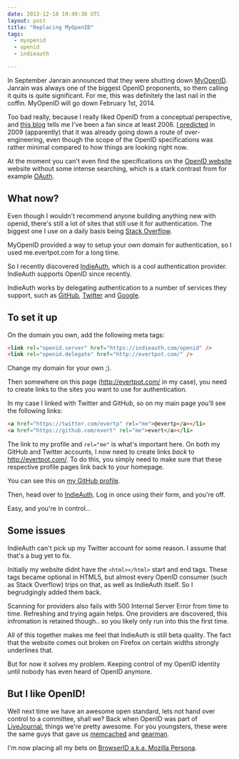 ```yaml
---
date: 2013-12-18 19:49:38 UTC
layout: post
title: "Replacing MyOpenID"
tags:
  - myopenid
  - openid
  - indieauth

---
```


In September Janrain announced that they were shutting down [MyOpenID][1].
Janrain was always one of the biggest OpenID proponents, so them calling it
quits is quite significant. For me, this was definitely the last nail in
the coffin. MyOpenID will go down February 1st, 2014.

Too bad really, because I really liked OpenID from a conceptual perspective,
and [this blog][2] tells me I've been a fan since at least 2006.
[I predicted][3] in 2009 (apparently) that it was already going down a route
of over-engineering, even though the scope of the OpenID specifications was
rather minimal compared to how things are looking right now.

At the moment you can't even find the specifications on the [OpenID website][4]
website without some intense searching, which is a stark contrast from for
example [OAuth][5].

What now?
---------

Even though I wouldn't recommend anyone building anything new with openid,
there's still a lot of sites that still use it for authentication. The biggest
one I use on a daily basis being [Stack Overflow][7].

MyOpenID provided a way to setup your own domain for authentication, so I used
me.evertpot.com for a long time.

So I recently discovered [IndieAuth][7], which is a cool authentication
provider. IndieAuth supports OpenID since recently.

IndieAuth works by delegating authentication to a number of services they
support, such as [GitHub][8], [Twitter][9] and [Google][10].

To set it up
------------

On the domain you own, add the following meta tags:

```html
<link rel="openid.server" href="https://indieauth.com/openid" />
<link rel="openid.delegate" href="http://evertpot.com/" />
```

Change my domain for your own ;).

Then somewhere on this page (http://evertpot.com/ in my case), you need to
create links to the sites you want to use for authentication.

In my case I linked with Twitter and GitHub, so on my main page you'll see
the following links:

```html
<a href="https://twitter.com/evertp" rel="me">@evertp</a></li>
<a href="https://github.com/evert" rel="me">evert</a></li>
```

The link to my profile and `rel="me"` is what's important here. On both my
GitHub and Twitter accounts, I now need to create links _back_ to
http://evertpot.com/. To do this, you simply need to make sure that these
respective profile pages link back to your homepage.

You can see this on [my GitHub profile][11].

Then, head over to [IndieAuth][7]. Log in once using their form, and you're
off.

Easy, and you're in control...


Some issues
-----------

IndieAuth can't pick up my Twitter account for some reason. I assume that
that's a bug yet to fix.

Initially my website didnt have the `<html></html>` start and end tags. These
tags became optional in HTML5, but almost every OpenID consumer (such as
Stack Overflow) trips on that, as well as IndieAuth itself. So I begrudgingly
added them back.

Scanning for providers also fails with 500 Internal Server Error from time to
time. Refreshing and trying again helps. One providers are discovered, this
infromation is retained though.. so you likely only run into this the first
time.

All of this together makes me feel that IndieAuth is still beta quality. The
fact that the website comes out broken on Firefox on certain widths strongly
underlines that.

But for now it solves my problem. Keeping control of my OpenID identity until
nobody has even heard of OpenID anymore.

But I like OpenID!
------------------

Well next time we have an awesome open standard, lets not hand over control
to a committee, shall we? Back when OpenID was part of [LiveJournal][12],
things we're pretty awesome. For you youngsters, these were the same guys that
gave us [memcached][13] and [gearman][14].

I'm now placing all my bets on [BrowserID a.k.a. Mozilla Persona][15].

[1]: https://www.myopenid.com/
[2]: http://evertpot.com/99/
[3]: http://evertpot.com/247/
[4]: http://openid.net/
[5]: http://oauth.net/
[6]: http://stackoverflow.com/
[7]: https://indieauth.com/
[8]: https://github.com/
[9]: https://twitter.com/
[10]: https://accounts.google.com/
[11]: https://github.com/evert
[12]: http://www.livejournal.com/
[13]: http://memcached.org/
[14]: http://gearman.org/
[15]: https://login.persona.org/
